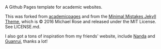 A Github Pages template for academic websites. 

This was forked from  [academicpages](https://github.com/academicpages/academicpages.github.io) and from the [Minimal Mistakes Jekyll Theme](https://mmistakes.github.io/minimal-mistakes/), which is © 2016 Michael Rose and released under the MIT License. See LICENSE.md.

I also got a tons of inspiration from my friends' website, include [Nanda](https://bodhinandach.github.io/) and [Guanrui](https://lguanrui.github.io/), thanks a lot!